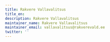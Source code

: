 ```yaml
---
title: Rakvere Vallavalitsus
title_en:
description: Rakvere Vallavalitsus
maintainer_name: Rakvere Vallavalitsus
maintainer_email: vallavalitsus@rakverevald.ee
twitter: ''
---
```

